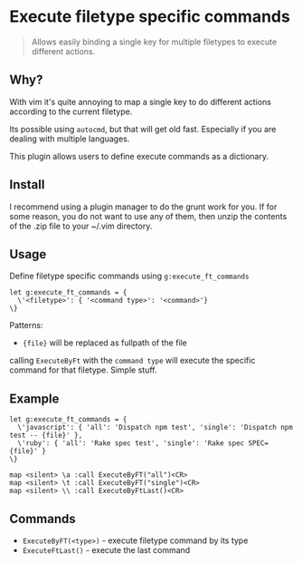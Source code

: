 # Execute filetype specific commands 

> Allows easily binding a single key for multiple filetypes to execute different actions. 

## Why?

With vim it's quite annoying to map a single key to do different actions according to the current filetype.

Its possible using `autocmd`, but that will get old fast. Especially if you are dealing with multiple languages.

This plugin allows users to define execute commands as a dictionary. 

## Install

 I recommend using a plugin manager to do the grunt work for you.
 If for some reason, you do not want to use any of them, then unzip the contents of the .zip file to your ~/.vim directory.

## Usage

Define filetype specific commands using `g:execute_ft_commands`

```
let g:execute_ft_commands = {
  \'<filetype>': { '<command type>': '<command>'}
\}
```

Patterns:  

  - `{file}` will be replaced as fullpath of the file

calling `ExecuteByFt` with the `command type` will execute the specific command for that filetype. Simple stuff.

## Example

```vim
let g:execute_ft_commands = { 
  \'javascript': { 'all': 'Dispatch npm test', 'single': 'Dispatch npm test -- {file}' },
  \'ruby': { 'all': 'Rake spec test', 'single': 'Rake spec SPEC={file}' }
\}

map <silent> \a :call ExecuteByFT("all")<CR>
map <silent> \t :call ExecuteByFT("single")<CR>
map <silent> \\ :call ExecuteByFtLast()<CR>
```

## Commands

  - `ExecuteByFT(<type>)` - execute filetype command by its type
  - `ExecuteFtLast()` - execute the last command
